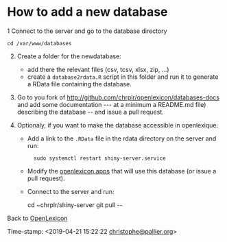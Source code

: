 # How to add a new database #

1 Connect to the server and go to the database directory 

    cd /var/www/databases

2. Create a folder for the newdatabase:
   * add there the relevant files (csv, tcsv, xlsx, zip, ...)
   * create a `database2rdata.R` script in this folder and run it to generate a RData file containing the database. 
   
3. Go to you fork of <http://github.com/chrplr/openlexicon/databases-docs> and add some documentation --- at a minimum a README.md file) describing the database -- and issue a pull request.

4. Optionaly, if you want to make the database accessible in openlexique:
   * Add a link to the `.RData` file in the rdata directory on the server and run:  
   
           sudo systemctl restart shiny-server.service
   
   * Modify the [openlexicon apps](http://github.com/chrplr/openlexicon/apps) that will use this database (or issue a pull request).
   * Connect to the server and run: 
   
        cd ~chrplr/shiny-server
        git pull
--

Back to [OpenLexicon](https://chrplr.github.com/openlexicon)

Time-stamp: <2019-04-21 15:22:22 christophe@pallier.org>

